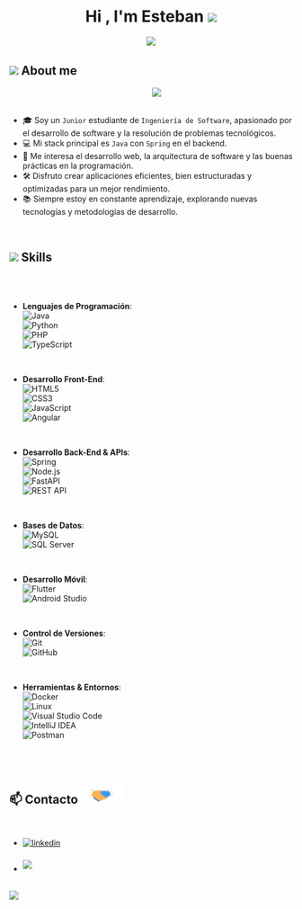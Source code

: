 <h1 align="center">Hi , I'm Esteban <img src="https://media.giphy.com/media/hvRJCLFzcasrR4ia7z/giphy.gif" width="35"></h1>
<p align="center">
  <a href="https://github.com/DenverCoder1/readme-typing-svg"><img src="https://readme-typing-svg.herokuapp.com?font=Time+New+Roman&color=%23C8BE25&size=25&center=true&vCenter=true&width=600&height=100&lines=Software+Engineer+@bld.ai;Computer+Science+Student;Competitive+Programmer;2x+ACPC+Finalist;Expert+on+Codeforces;Division+1+on+Codechef+(5+Stars);4+Kyu+on+Atcoder;Always+learning+new+things"></a>
</p>

## <picture><img src="https://github.com/7oSkaaa/7oSkaaa/blob/main/Images/about_me.gif?raw=true" width=50px></picture> About me

<picture> <img align="right" src="https://github.com/7oSkaaa/7oSkaaa/blob/main/Images/Right_Side.gif?raw=true" width=250px></picture>

<br><br>

- 🎓 Soy un `Junior` estudiante de `Ingeniería de Software`, apasionado por el desarrollo de software y la resolución de problemas tecnológicos.  
- 💻 Mi stack principal es `Java` con `Spring` en el backend.  
- 🚀 Me interesa el desarrollo web, la arquitectura de software y las buenas prácticas en la programación.  
- 🛠️ Disfruto crear aplicaciones eficientes, bien estructuradas y optimizadas para un mejor rendimiento.  
- 📚 Siempre estoy en constante aprendizaje, explorando nuevas tecnologías y metodologías de desarrollo.  

<br>

## <img src="https://media2.giphy.com/media/QssGEmpkyEOhBCb7e1/giphy.gif?cid=ecf05e47a0n3gi1bfqntqmob8g9aid1oyj2wr3ds3mg700bl&rid=giphy.gif" width ="25"><b> Skills</b>
<br>
<br>
<p align="center">

- **Lenguajes de Programación**:  
  ![Java](https://img.shields.io/badge/Java-%23ED8B00.svg?style=for-the-badge&logo=java&logoColor=white)  
  ![Python](https://img.shields.io/badge/Python-%2314354C.svg?style=for-the-badge&logo=python&logoColor=white)  
  ![PHP](https://img.shields.io/badge/PHP-%23777BB4.svg?style=for-the-badge&logo=php&logoColor=white)  
  ![TypeScript](https://img.shields.io/badge/TypeScript-%23007ACC.svg?style=for-the-badge&logo=typescript&logoColor=white)  

<br>   
    
- **Desarrollo Front-End**:  
  ![HTML5](https://img.shields.io/badge/HTML5-%23E34F26.svg?style=for-the-badge&logo=html5&logoColor=white)  
  ![CSS3](https://img.shields.io/badge/CSS3-%231572B6.svg?style=for-the-badge&logo=css3&logoColor=white)  
  ![JavaScript](https://img.shields.io/badge/JavaScript-%23F7DF1E.svg?style=for-the-badge&logo=javascript&logoColor=black)  
  ![Angular](https://img.shields.io/badge/Angular-%23DD0031.svg?style=for-the-badge&logo=angular&logoColor=white)  

<br>

- **Desarrollo Back-End & APIs**:  
  ![Spring](https://img.shields.io/badge/Spring-%236DB33F.svg?style=for-the-badge&logo=spring&logoColor=white)  
  ![Node.js](https://img.shields.io/badge/Node.js-%23339933.svg?style=for-the-badge&logo=node.js&logoColor=white)  
  ![FastAPI](https://img.shields.io/badge/FastAPI-%2300C7B7.svg?style=for-the-badge&logo=fastapi&logoColor=white)  
  ![REST API](https://img.shields.io/badge/REST%20API-%23000000.svg?style=for-the-badge&logo=rest&logoColor=white)  

<br>

- **Bases de Datos**:  
  ![MySQL](https://img.shields.io/badge/MySQL-%2300f.svg?style=for-the-badge&logo=mysql&logoColor=white)  
  ![SQL Server](https://img.shields.io/badge/SQL%20Server-%23CC2927.svg?style=for-the-badge&logo=microsoft-sql-server&logoColor=white)  

<br>

- **Desarrollo Móvil**:  
  ![Flutter](https://img.shields.io/badge/Flutter-%2302569B.svg?style=for-the-badge&logo=flutter&logoColor=white)  
  ![Android Studio](https://img.shields.io/badge/Android%20Studio-%233DDC84.svg?style=for-the-badge&logo=android-studio&logoColor=white)  

<br>

- **Control de Versiones**:  
  ![Git](https://img.shields.io/badge/Git-%23F05033.svg?style=for-the-badge&logo=git&logoColor=white)  
  ![GitHub](https://img.shields.io/badge/GitHub-%23121011.svg?style=for-the-badge&logo=github&logoColor=white)  

<br>

- **Herramientas & Entornos**:  
  ![Docker](https://img.shields.io/badge/Docker-%230db7ed.svg?style=for-the-badge&logo=docker&logoColor=white)  
  ![Linux](https://img.shields.io/badge/Linux-FCC624?style=for-the-badge&logo=linux&logoColor=black)  
  ![Visual Studio Code](https://img.shields.io/badge/VS%20Code-0078d7.svg?style=for-the-badge&logo=visual-studio-code&logoColor=white)  
  ![IntelliJ IDEA](https://img.shields.io/badge/IntelliJ%20IDEA-%23000000.svg?style=for-the-badge&logo=intellij-idea&logoColor=white)  
  ![Postman](https://img.shields.io/badge/Postman-%23FF6C37.svg?style=for-the-badge&logo=postman&logoColor=white)  

</p>

<br>

<br>

## <b> 📫 Contacto</b><img src="https://github.com/0xAbdulKhalid/0xAbdulKhalid/raw/main/assets/mdImages/handshake.gif" width ="80">
<br>
<div align='left'>

<ul>

<li>
<a href="https://www.linkedin.com/in/esteban-pineda-ardila-87146a204/" target="_blank">
<img src="https://img.shields.io/badge/linkedin:-Esteban%20Pineda-%2300acee.svg?color=405DE6&style=for-the-badge&logo=linkedin&logoColor=white" alt=linkedin style="margin-bottom: 5px;"/>
</a>
</li>

<br>

<li>
<a href="mailto:estebanpinedaardila2210@gmail.com" target="_blank">
<img src="https://img.shields.io/badge/gmail:-estebanpinedaardila2210-%23EA4335.svg?style=for-the-badge&logo=gmail&logoColor=white" t=mail style="margin-bottom: 5px;" />
</a>
</li>

	
</ul>
</div>

<br>
<img src="https://user-images.githubusercontent.com/73097560/115834477-dbab4500-a447-11eb-908a-139a6edaec5c.gif">
